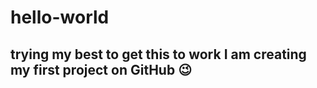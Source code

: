 # hello-world
trying my best to get this to work
I am creating my first project on **GitHub** :wink:
---
